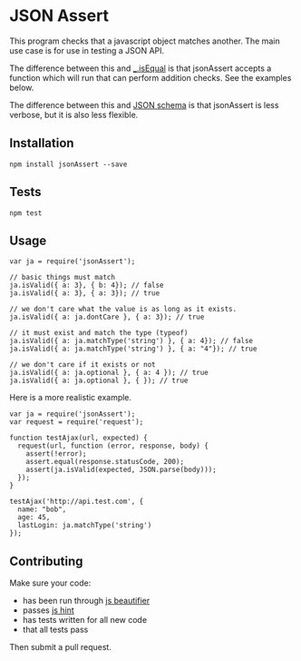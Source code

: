 JSON Assert
===========

This program checks that a javascript object matches another. The main use case is for use in testing a JSON API.

The difference between this and [_.isEqual](http://underscorejs.org/#isEqual) is that jsonAssert accepts a function which will run that can perform addition checks. See the examples below.

The difference between this and [JSON schema](http://json-schema.org/) is that jsonAssert is less verbose, but it is also less flexible.


## Installation


    npm install jsonAssert --save


## Tests


    npm test


## Usage


    var ja = require('jsonAssert');

    // basic things must match
    ja.isValid({ a: 3}, { b: 4}); // false
    ja.isValid({ a: 3}, { a: 3}); // true

    // we don't care what the value is as long as it exists.
    ja.isValid({ a: ja.dontCare }, { a: 3}); // true

    // it must exist and match the type (typeof)
    ja.isValid({ a: ja.matchType('string') }, { a: 4}); // false
    ja.isValid({ a: ja.matchType('string') }, { a: "4"}); // true

    // we don't care if it exists or not
    ja.isValid({ a: ja.optional }, { a: 4 }); // true
    ja.isValid({ a: ja.optional }, { }); // true


Here is a more realistic example.


    var ja = require('jsonAssert');
    var request = require('request');

    function testAjax(url, expected) {
      request(url, function (error, response, body) {
        assert(!error);
        assert.equal(response.statusCode, 200);
        assert(ja.isValid(expected, JSON.parse(body)));
      });
    }

    testAjax('http://api.test.com', {
      name: "bob",
      age: 45,
      lastLogin: ja.matchType('string')
    });


## Contributing

Make sure your code:

- has been run through [js beautifier](http://jsbeautifier.org/)
- passes [js hint](http://jshint.com/)
- has tests written for all new code
- that all tests pass

Then submit a pull request.
